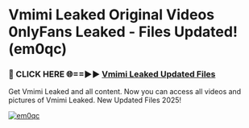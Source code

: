 # Vmimi Leaked Original Videos 0nlyFans Leaked - Files Updated! (em0qc)

<h3>🔴 CLICK HERE 🌐==►► <a href="https://tinyurl.com/2wckxsce" rel="nofollow">Vmimi Leaked Updated Files</a></h3>

Get Vmimi Leaked and all content. Now you can access all videos and pictures of Vmimi Leaked. New Updated Files 2025!

[![em0qc](https://i.imgur.com/AFduVYN.gif)](https://tinyurl.com/2wckxsce)
